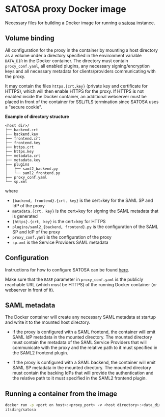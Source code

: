 # SATOSA proxy Docker image

Necessary files for building a Docker image for running a
[satosa](https://github.com/its-dirg/satosa) instance.

## Volume binding
All configuration for the proxy in the container by mounting a host directory as
a volume under a directory specified in the environment variable `DATA_DIR` in
the Docker container.
The directory must contain `proxy_conf.yaml`, all enabled plugins, any necessary
signing/encryption keys and all necessary metadata for clients/providers
communicating with the proxy.

It may contain the files `https.{crt,key}`
(private key and certificate for HTTPS), which will then enable HTTPS for the
proxy. If HTTPS is not enabled inside the Docker container, an additional
webserver must be placed in front of the container for SSL/TLS termination since
SATOSA uses a "secure cookie".

**Example of directory structure**

    <host dir>/
    ├── backend.crt
    ├── backend.key
    ├── frontend.crt
    ├── frontend.key
    ├── https.crt
    ├── https.key
    ├── metadata.crt
    ├── metadata.key
    ├── plugins
    │   ├── saml2_backend.py
    │   └── saml2_frontend.py
    ├── proxy_conf.yaml
    └── sp.xml

where

* `{backend, frontend}.{crt, key}` is the cert+key for the SAML SP and IdP of the proxy
* `metadata.{crt, key}` is the cert+key for signing the SAML metadata that is generated
* `{https}.{crt, key}` is the cert+key for HTTPS
* `plugins/saml2_{backend, frontend}.py` is the configuration of the SAML SP and IdP of the proxy
* `proxy_conf.yaml` is the configuration of the proxy
* `sp.xml` is the Service Providers SAML metadata

## Configuration
Instructions for how to configure SATOSA can be found [here](https://github.com/its-dirg/SATOSA/tree/master/doc).

Make sure that the `BASE` parameter in `proxy_conf.yaml` is the publicly
reachable URL (which *must* be HTTPS) of the running Docker container (or
webserver in front of it).

## SAML metadata

The Docker container will create any necessary SAML metadata at startup and
write it to the mounted host directory.

* If the proxy is configured with a SAML frontend, the container will emit
  SAML IdP metadata in the mounted directory. The mounted directory must contain
  the metadata of the SAML Service Providers that will communicate with the
  proxy and the relative path to it must specified in the SAML2 frontend plugin.

* If the proxy is configured with a SAML backend, the container will emit SAML
  SP metadata in the mounted directory. The mounted directory must contain the
  backing IdPs that will provide the authentication and the relative path to it
  must specified in the SAML2 frontend plugin.

## Running a container from the image
```bash
docker run -p <port on host>:<proxy_port> -v <host directory>:<data_dir> -e DATA_DIR=<data_dir> -e PROXY_PORT=<proxy_port> -e SATOSA_STATE_ENCRYPTION_KEY=<secret key> -e SATOSA_USER_ID_HASH_SALT=<secret salt> [-e METADATA_DIR=<metadata_dir>]
itsdirg/satosa
```
